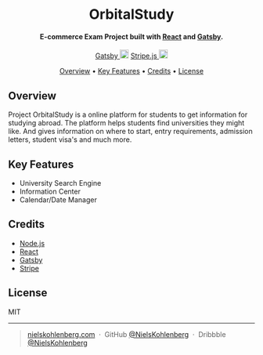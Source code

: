 <h1 align="center">
  OrbitalStudy
  <br>
</h1>

<h4 align="center">E-commerce Exam Project built with <a href="https://reactjs.org/" target="_blank">React</a> and <a href="https://www.gatsbyjs.org/" target="_blank">Gatsby</a>.</h4>

<p align="center">
  <a href="https://www.npmjs.com/package/gatsby">Gatsby <img src="https://badge.fury.io/js/gatsby.svg" alt="npm version" height="18"></a>
  <a href="https://www.npmjs.com/package/@stripe/stripe-js">Stripe.js <img src="https://badge.fury.io/js/%40stripe%2Fstripe-js.svg" alt="npm version" height="18"></a>
</p>

<p align="center">
  <a href="#overview">Overview</a> •
  <a href="#key-features">Key Features</a> •
  <a href="#credits">Credits</a> •
  <a href="#license">License</a>
</p>

## Overview
Project OrbitalStudy is a online platform for students to get information for studying abroad. The platform helps students find universities they might like. And gives information on where to start, entry requirements, admission letters, student visa's and much more.

## Key Features
* University Search Engine
* Information Center
* Calendar/Date Manager

## Credits
- [Node.js](https://nodejs.org/)
- [React](https://reactjs.org/)
- [Gatsby](https://www.gatsbyjs.org/)
- [Stripe](https://stripe.com/)

## License

MIT

---

> [nielskohlenberg.com](https://www.nielskohlenberg.com) &nbsp;&middot;&nbsp;
> GitHub [@NielsKohlenberg](https://github.com/NielsKohlenberg) &nbsp;&middot;&nbsp;
> Dribbble [@NielsKohlenberg](https://dribbble.com/NielsKohlenberg)
